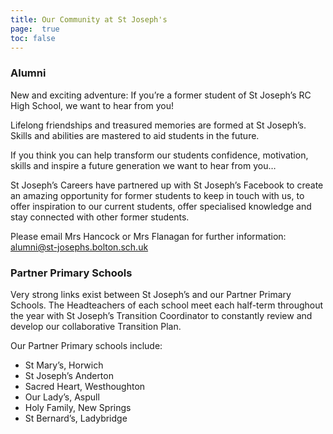```yaml
---
title: Our Community at St Joseph's
page:  true
toc: false
---
```


### Alumni
New and exciting adventure:
If you’re a former student of St Joseph’s RC High School, we want to hear from you!
 
Lifelong friendships and treasured memories are formed at St Joseph’s.  Skills and abilities are mastered to aid students in the future.
 
If you think you can help transform our students confidence, motivation, skills and inspire a future generation we want to hear from you…
 
St Joseph’s Careers have partnered up with St Joseph’s Facebook to create an amazing opportunity for former students to keep in touch with us, to offer inspiration to our current students, offer specialised knowledge and stay connected with other former students.
 
Please email Mrs Hancock or Mrs Flanagan for further information: alumni@st-josephs.bolton.sch.uk

### Partner Primary Schools
Very strong links exist between St Joseph’s and our Partner Primary Schools. The Headteachers of each school meet each half-term throughout the year with St Joseph’s Transition Coordinator to constantly review and develop our collaborative Transition Plan.

Our Partner Primary schools include:
- St Mary’s, Horwich
- St Joseph’s Anderton
- Sacred Heart, Westhoughton
- Our Lady’s, Aspull
- Holy Family, New Springs
- St Bernard’s, Ladybridge
